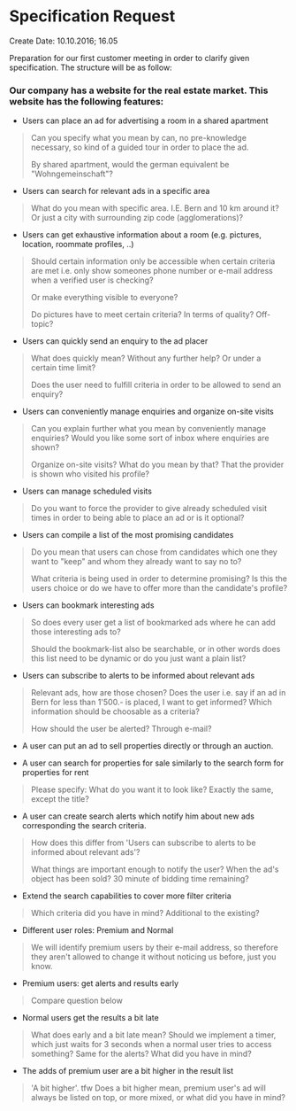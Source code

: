Specification Request
============

Create Date: 10.10.2016; 16.05

Preparation for our first customer meeting in order to clarify given specification.
The structure will be as follow:

### Our company has a website for the real estate market. This website has the following features:

 * Users can place an ad for advertising a room in a shared apartment
> Can you specify what you mean by can, no pre-knowledge necessary, so kind of a guided tour in order to place the ad.
>
> By shared apartment, would the german equivalent be "Wohngemeinschaft"?

 * Users can search for relevant ads in a specific area
> What do you mean with specific area. I.E. Bern and 10 km around it? Or just a city with surrounding zip code (agglomerations)?

* Users can get exhaustive information about a room (e.g. pictures, location, roommate profiles, ..)
> Should certain information only be accessible when certain criteria are met i.e. only show someones phone number or e-mail address when a verified user is checking?
>
> Or make everything visible to everyone?
>
> Do pictures have to meet certain criteria? In terms of quality? Off-topic?

 * Users can quickly send an enquiry to the ad placer
> What does quickly mean? Without any further help? Or under a certain time limit?
>
> Does the user need to fulfill criteria in order to be allowed to send an enquiry?

 * Users can conveniently manage enquiries and organize on-site visits
> Can you explain further what you mean by conveniently manage enquiries? Would you like some sort of inbox where enquiries are shown?
>
> Organize on-site visits? What do you mean by that? That the provider is shown who visited his profile?

 * Users can manage scheduled visits
> Do you want to force the provider to give already scheduled visit times in order to being able to place an ad or is it optional?

 * Users can compile a list of the most promising candidates
> Do you mean that users can chose from candidates which one they want to "keep" and whom they already want to say no to?
>
> What criteria is being used in order to determine promising? Is this the users choice or do we have to offer more than the candidate's profile?

 * Users can bookmark interesting ads
> So does every user get a list of bookmarked ads where he can add those interesting ads to?
>
> Should the bookmark-list also be searchable, or in other words does this list need to be dynamic or do you just want a plain list?

 * Users can subscribe to alerts to be informed about relevant ads
> Relevant ads, how are those chosen? Does the user i.e. say if an ad in Bern for less than 1'500.- is placed, I want to get informed? Which information should be choosable as a criteria?
>
> How should the user be alerted? Through e-mail?

 * A user can put an ad to sell properties directly or through an auction.
>

 * A user can search for properties for sale similarly to the search form for properties for rent
> Please specify: What do you want it to look like? Exactly the same, except the title?

 * A user can create search alerts which notify him about new ads corresponding the search criteria.
> How does this differ from 'Users can subscribe to alerts to be informed about relevant ads'?
>
> What things are important enough to notify the user? When the ad's object has been sold? 30 minute of bidding time remaining?

 * Extend the search capabilities to cover more filter criteria
> Which criteria did you have in mind? Additional to the existing?

 * Different user roles: Premium and Normal
> We will identify premium users by their e-mail address, so therefore they aren't allowed to change it without noticing us before, just you know.

 * Premium users: get alerts and results early
> Compare question below

 * Normal users get the results a bit late
> What does early and a bit late mean? Should we implement a timer, which just waits for 3 seconds when a normal user tries to access something? Same for the alerts?
> What did you have in mind?

 * The adds of premium user are a bit higher in the result list
> 'A bit higher'.
> tfw
> Does a bit higher mean, premium user's ad will always be listed on top, or more mixed, or what did you have in mind?
